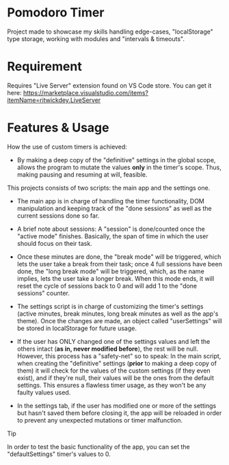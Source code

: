 # Pomodoro Timer

Project made to showcase my skills handling edge-cases, "localStorage" type storage, working with modules and "intervals & timeouts".

# Requirement

Requires "Live Server" extension found on VS Code store. 
You can get it here: https://marketplace.visualstudio.com/items?itemName=ritwickdey.LiveServer

# Features & Usage

How the use of custom timers is achieved: 
  - By making a deep copy of the "definitive" settings in the global scope, allows the program to mutate the values **only** in the timer's scope. Thus, making pausing and resuming at will, feasible.

This projects consists of two scripts: the main app and the settings one.
  - The main app is in charge of handling the timer functionality, DOM manipulation and keeping track of the "done sessions" as well as the current sessions done so far.
  - A brief note about sessions: A "session" is done/counted once the "active mode" finishes. Basically, the span of time in which the user should focus on their task.
  - Once these minutes are done, the "break mode" will be triggered, which lets the user take a break from their task; once 4 full sessions have been done, the "long break mode" will be triggered, which, as the name implies, lets the user take a longer break. When this mode ends, it will reset the cycle of sessions back to 0 and will add 1 to the "done sessions" counter.

  - The settings script is in charge of customizing the timer's settings (active minutes, break minutes, long break minutes as well as the app's theme). Once the changes are made, an object called "userSettings" will be stored in localStorage for future usage.
- If the user has ONLY changed one of the settings values and left the others intact (**as in, never modified before**), the rest will be null. However, this process has a "safety-net" so to speak: In the main script, when creating the "definitive" settings (**prior** to making a deep copy of them) it will check for the values of the custom settings (if they even exist), and if they're null, their values will be the ones from the default settings. This ensures a flawless timer usage, as they won't be any faulty values used.
- In the settings tab, if the user has modified one or more of the settings but hasn't saved them before closing it, the app will be reloaded in order to prevent any unexpected mutations or timer malfunction.

>[!TIP]
>In order to test the basic functionality of the app, you can set the "defaultSettings" timer's values to 0.

